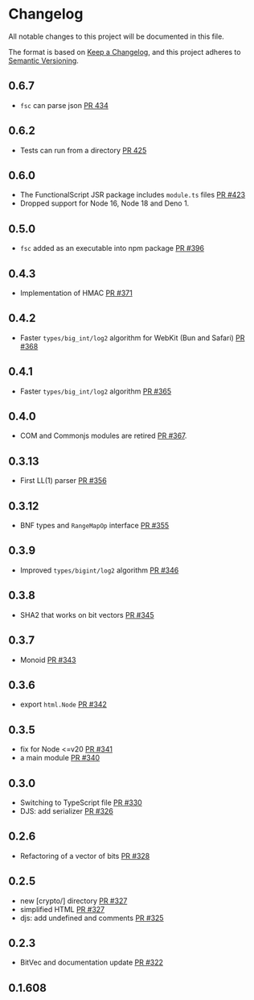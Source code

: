 # Changelog

All notable changes to this project will be documented in this file.

The format is based on [Keep a Changelog](https://keepachangelog.com/en/1.0.0/),
and this project adheres to [Semantic Versioning](https://semver.org/spec/v2.0.0.html).

## 0.6.7

- `fsc` can parse json [PR 434](https://github.com/functionalscript/functionalscript/pull/434)

## 0.6.2

- Tests can run from a directory [PR 425](https://github.com/functionalscript/functionalscript/pull/425)

## 0.6.0

- The FunctionalScript JSR package includes `module.ts` files [PR #423](https://github.com/functionalscript/functionalscript/pull/423)
- Dropped support for Node 16, Node 18 and Deno 1.

## 0.5.0

- `fsc` added as an executable into npm package [PR #396](https://github.com/functionalscript/functionalscript/pull/396)

## 0.4.3

- Implementation of HMAC [PR #371](https://github.com/functionalscript/functionalscript/pull/371)

## 0.4.2

- Faster `types/big_int/log2` algorithm for WebKit (Bun and Safari) [PR #368](https://github.com/functionalscript/functionalscript/pull/368)

## 0.4.1

- Faster `types/big_int/log2` algorithm [PR #365](https://github.com/functionalscript/functionalscript/pull/365)

## 0.4.0

- COM and Commonjs modules are retired [PR #367](https://github.com/functionalscript/functionalscript/pull/367).

## 0.3.13

- First LL(1) parser [PR #356](https://github.com/functionalscript/functionalscript/pull/356)

## 0.3.12

- BNF types and `RangeMapOp` interface [PR #355](https://github.com/functionalscript/functionalscript/pull/355)

## 0.3.9

- Improved `types/bigint/log2` algorithm [PR #346](https://github.com/functionalscript/functionalscript/pull/346)

## 0.3.8

- SHA2 that works on bit vectors [PR #345](https://github.com/functionalscript/functionalscript/pull/345)

## 0.3.7

- Monoid [PR #343](https://github.com/functionalscript/functionalscript/pull/343)

## 0.3.6

- export `html.Node` [PR #342](https://github.com/functionalscript/functionalscript/pull/342)

## 0.3.5

- fix for Node <=v20 [PR #341](https://github.com/functionalscript/functionalscript/pull/341)
- a main module [PR #340](https://github.com/functionalscript/functionalscript/pull/340)

## 0.3.0

- Switching to TypeScript file [PR #330](https://github.com/functionalscript/functionalscript/pull/330)
- DJS: add serializer [PR #326](https://github.com/functionalscript/functionalscript/pull/326)

## 0.2.6

- Refactoring of a vector of bits [PR #328](https://github.com/functionalscript/functionalscript/pull/328)

## 0.2.5

- new [crypto/] directory [PR #327](https://github.com/functionalscript/functionalscript/pull/327)
- simplified HTML [PR #327](https://github.com/functionalscript/functionalscript/pull/327)
- djs: add undefined and comments [PR #325](https://github.com/functionalscript/functionalscript/pull/325)

## 0.2.3

- BitVec and documentation update [PR #322](https://github.com/functionalscript/functionalscript/pull/322)

## 0.1.608
